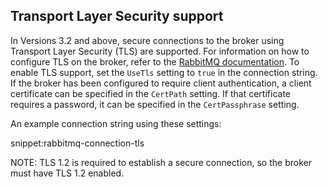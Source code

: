 ## Transport Layer Security support

In Versions 3.2 and above, secure connections to the broker using Transport Layer Security (TLS) are supported. For information on how to configure TLS on the broker, refer to the [RabbitMQ documentation](http://www.rabbitmq.com/ssl.html). To enable TLS support, set the `UseTls` setting to `true` in the connection string. If the broker has been configured to require client authentication, a client certificate can be specified in the `CertPath` setting. If that certificate requires a password, it can be specified in the `CertPassphrase` setting.

An example connection string using these settings:

snippet:rabbitmq-connection-tls

NOTE: TLS 1.2 is required to establish a secure connection, so the broker must have TLS 1.2 enabled.